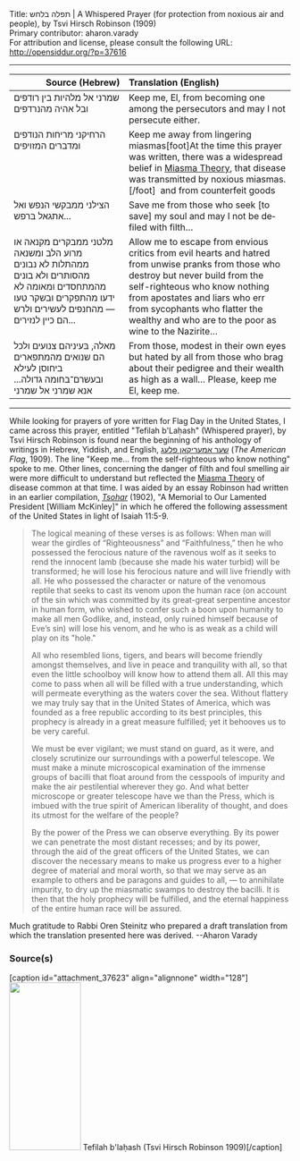 <html>
<head></head>
<body>
Title: תפלה בלחש | A Whispered Prayer (for protection from noxious air and people), by Tsvi Hirsch Robinson (1909)<br />
Primary contributor: aharon.varady<br />
For attribution and license, please consult the following URL: <a href="http://opensiddur.org/?p=37616">http://opensiddur.org/?p=37616</a>
<p />
<hr />

<table style="margin-left: auto;margin-right: auto;" class="draggable">
<thead><tr><th id="x" style="text-align: right;">Source (Hebrew)</th><th style="text-align: left;">Translation (English)</th></tr></thead>
<tbody>
<tr><td style="vertical-align:top;">
<div class="liturgy" lang="he">
שמרני אל 
מלהיות בין רודפים 
ובל אהיה מהנרדפים 
</span></div></td>

<td style="vertical-align:top;">
<div class="english" lang="en">
Keep me, El, 
from becoming one among the persecutors
and may I not persecute either.
</div></td></tr>


<tr><td style="vertical-align:top;">
<div class="liturgy" lang="he">
הרחיקני מריחות הנודפים 
ומדברים המזויפים 
</span></div></td>

<td style="vertical-align:top;">
<div class="english" lang="en">
Keep me away from lingering miasmas[foot]At the time this prayer was written, there was a widespread belief in <a href="https://en.wikipedia.org/wiki/Miasma_theory">Miasma Theory</a>, that disease was transmitted by noxious miasmas.[/foot]&nbsp;
and from counterfeit goods
</div></td></tr>


<tr><td style="vertical-align:top;">
<div class="liturgy" lang="he">
הצילני ממבקשי הנפש 
ואל אתגאל בּרפש... 
</span></div></td>

<td style="vertical-align:top;">
<div class="english" lang="en">
Save me from those who seek [to save] my soul
and may I not be defiled with filth…
</div></td></tr>


<tr><td style="vertical-align:top;">
<div class="liturgy" lang="he">
מלטני ממבקרים מקנאה 
או מרוע הלב ומשנאה 
ממהתלות לא נבונים 
מהסותרים ולא בונים 
מהמתחסדים ומאומה לא ידעו 
מהתפקרים ובשקר טעו— 
מהחנפים לעשירים 
ולרש הם כיין לנזירים... 
</span></div></td>

<td style="vertical-align:top;">
<div class="english" lang="en">
Allow me to escape from envious critics
from evil hearts and hatred
from unwise pranks
from those who destroy but never build
from the self-righteous who know nothing
from apostates and liars who err
from sycophants who flatter the wealthy
and who are to the poor as wine to the Nazirite…
</div></td></tr>


<tr><td style="vertical-align:top;">
<div class="liturgy" lang="he">
מאלה, בּעיניהם צנועים 
ולכל הם שנואים 
מהמתפארים ביחוסן לעילא 
ובעשרם־בחומה גדולה... 
אנא שמרני אל שמרני
</span></div></td>

<td style="vertical-align:top;">
<div class="english" lang="en">
From those, modest in their own eyes
but hated by all
from those who brag about their pedigree
and their wealth as high as a wall…
Please, keep me El, keep me.
</div></td></tr>
</tbody></table>

<hr />

While looking for prayers of yore written for Flag Day in the United States, I came across this prayer, entitled "Tefilah b'Laḥash" (Whispered prayer), by Tsvi Hirsch Robinson is found near the beginning of his anthology of writings in Hebrew, Yiddish, and English, <a href="https://digipres.cjh.org/delivery/DeliveryManagerServlet?dps_pid=IE2637473">שער אמעריקאן פלעג</a> (<em>The American Flag</em>, 1909). The line "Keep me... from the self-righteous who know nothing" spoke to me. Other lines, concerning the danger of filth and foul smelling air were more difficult to understand but reflected the <a href="https://en.wikipedia.org/wiki/Miasma_theory">Miasma Theory</a> of disease common at that time. I was aided by an essay Robinson had written in an earlier compilation, <em><a href="https://www.hebrewbooks.org/3387/">Tsohar</a></em> (1902), "A Memorial to Our Lamented President [William McKinley]" in which he offered the following assessment of the United States in light of Isaiah 11:5-9.   

<blockquote>The logical meaning of these verses is as follows: When man will wear the girdles of “Righteousness” and “Faithfulness,” then he who possessed the ferocious nature of the ravenous wolf as it seeks to rend the innocent lamb (because she made his water turbid) will be transformed; he will lose his ferocious nature and will live friendly with all. He who possessed the character or nature of the venomous reptile that seeks to cast its venom upon the human race (on account of the sin which was committed by its great-great serpentine ancestor in human form, who wished to confer such a boon upon humanity to make all men Godlike, and, instead, only ruined himself because of Eve’s sin) will lose his venom, and he who is as weak as a child will play on its "hole."

All who resembled lions, tigers, and bears will become friendly amongst themselves, and live in peace and tranquility with all, so that even the little schoolboy will know how to attend them all. All this may come to pass when all will be filled with a true understanding, which will permeate everything as the waters cover the sea. Without flattery we may truly say that in the United States of America, which was founded as a free republic according to its best principles, this prophecy is already in a great measure fulfilled; yet it behooves us to be very careful.

We must be ever vigilant; we must stand on guard, as it were, and closely scrutinize our surroundings with a powerful telescope. We must make a minute microscopical examination of the immense groups of bacilli that float around from the cesspools of impurity and make the air pestilential wherever they go. And what better microscope or greater telescope have we than the Press, which is imbued with the true spirit of American liberality of thought, and does its utmost for the welfare of the people? 

By the power of the Press we can observe everything. By its power we can penetrate the most distant recesses; and by its power, through the aid of the great officers of the United States, we can discover the necessary means to make us progress ever to a higher degree of material and moral worth, so that we may serve as an example to others and be paragons and guides to all, — to annihilate impurity, to dry up the miasmatic swamps to destroy the bacilli. It is then that the holy prophecy will be fulfilled, and the eternal happiness of the entire human race will be assured.</blockquote>

Much gratitude to Rabbi Oren Steinitz who prepared a draft translation from which the translation presented here was derived. --Aharon Varady

<h3>Source(s)</h3>

[caption id="attachment_37623" align="alignnone" width="128"]<a href="https://opensiddur.org/wp-content/uploads/2021/06/Tefilah-blahash-Tsvi-Hirsch-Robinson-1909.png"><img src="https://opensiddur.org/wp-content/uploads/2021/06/Tefilah-blahash-Tsvi-Hirsch-Robinson-1909-128x300.png" alt="" width="128" height="300" class="size-medium wp-image-37623" /></a> Tefilah b'laḥash (Tsvi Hirsch Robinson 1909)[/caption]
</body>
</html>